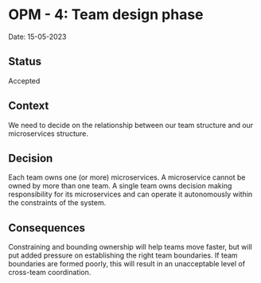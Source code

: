# OPM - 4: Team design phase
Date: 15-05-2023
## Status 
Accepted
## Context
We need to decide on the relationship between our team structure and our microservices structure.

## Decision
Each team owns one (or more) microservices. A microservice cannot be owned by more than one team. A single team owns decision making responsibility for its microservices and can operate it autonomously within the constraints of the system.

## Consequences
Constraining and bounding ownership will help teams move faster, but will put added pressure on establishing the right team boundaries. If team boundaries are formed poorly, this will result in an unacceptable level of cross-team coordination.